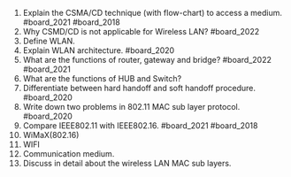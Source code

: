 1. Explain the CSMA/CD technique (with flow-chart) to access a medium. #board_2021 #board_2018 
2. Why CSMD/CD is not applicable for Wireless LAN? #board_2022 
3. Define WLAN.
4. Explain WLAN architecture. #board_2020 
5. What are the functions of router, gateway and bridge? #board_2022 #board_2021 
6. What are the functions of HUB and Switch?
7. Differentiate between hard handoff and soft handoff procedure. #board_2020 
8. Write down two problems in 802.11 MAC sub layer protocol. #board_2020 
9. Compare IEEE802.11 with IEEE802.16. #board_2021 #board_2018 
10. WiMaX(802.16)
11. WIFI
12. Communication medium.
13. Discuss in detail about the wireless LAN MAC sub layers.